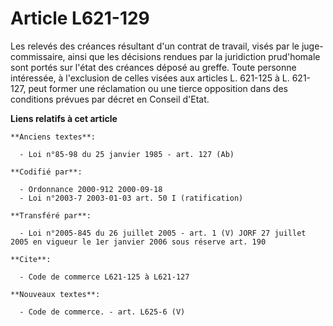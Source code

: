 # Article L621-129

Les relevés des créances résultant d'un contrat de travail, visés par le juge-commissaire, ainsi que les décisions rendues
par la juridiction prud'homale sont portés sur l'état des créances déposé au greffe. Toute personne intéressée, à l'exclusion
de celles visées aux articles L. 621-125 à L. 621-127, peut former une réclamation ou une tierce opposition dans des
conditions prévues par décret en Conseil d'Etat.

**Liens relatifs à cet article**

	**Anciens textes**:

	  - Loi n°85-98 du 25 janvier 1985 - art. 127 (Ab)

	**Codifié par**:

	  - Ordonnance 2000-912 2000-09-18
	  - Loi n°2003-7 2003-01-03 art. 50 I (ratification)

	**Transféré par**:

	  - Loi n°2005-845 du 26 juillet 2005 - art. 1 (V) JORF 27 juillet 2005 en vigueur le 1er janvier 2006 sous réserve art. 190

	**Cite**:

	  - Code de commerce L621-125 à L621-127

	**Nouveaux textes**:

	  - Code de commerce. - art. L625-6 (V)
